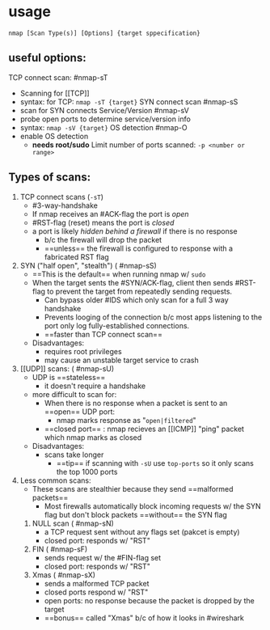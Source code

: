 
# usage
```
nmap [Scan Type(s)] [Options] {target sppecification}
```

## useful options:
TCP connect scan: #nmap-sT
- Scanning for [[TCP]] 
- syntax: for TCP: ``nmap -sT {target}``
SYN connect scan #nmap-sS
- scan for SYN connects
Service/Version #nmap-sV
- probe open ports to determine service/version info
- syntax: ``nmap -sV {target}``
OS detection #nmap-O
- enable OS detection
	- **needs root/sudo**
Limit number of ports scanned: `-p <number or range>`

## Types of scans:
1. TCP connect scans (`-sT`)
	- #3-way-handshake
	- If nmap receives an #ACK-flag the port is _open_
	- #RST-flag (reset) means the port is _closed_
	- a port is likely *hidden behind a firewall* if there is no response
		- b/c the firewall will drop the packet 
		- ==unless== the firewall is configured to response with a fabricated RST flag
2. SYN ("half open", "stealth") ( #nmap-sS)
	- ==This is the default== when running nmap w/ `sudo`
	- When the target sents the #SYN/ACK-flag, client then sends #RST-flag to prevent the target from repeatedly sending requests.
		- Can bypass older #IDS which only scan for a full 3 way handshake
		- Prevents looging of the connection b/c most apps listening to the port only log fully-established connections.
		- ==faster than TCP connect scan==
	- Disadvantages:
		- requires root privileges
		- may cause an unstable target service to crash
3. [[UDP]] scans: ( #nmap-sU)
	- UDP is ==stateless== 
		- it doesn't require a handshake
	- more difficult to scan for:
		- When there is no response when a packet is sent to an ==open== UDP port:
			- nmap marks response as "`open|filtered`"
		- ==closed port== : nmap recieves an [[ICMP]] "ping" packet which nmap marks as closed
	- Disadvantages:
		- scans take longer
			- ==tip== if scanning with `-sU` use `top-ports` so it only scans the top 1000 ports
3. Less common scans:
	- These scans are stealthier because they send ==malformed packets==
		- Most firewalls automatically block incoming requests w/ the SYN flag but don't block packets ==without== the SYN flag
	1. NULL scan ( #nmap-sN)
		- a TCP request sent without any flags set (pakcet is empty)
		- closed port: responds w/ "RST"
	2. FIN ( #nmap-sF)
		- sends request w/ the #FIN-flag set
		- closed port: responds w/ "RST"
	3. Xmas ( #nmap-sX)
		- sends  a malformed TCP packet
		- closed ports respond w/ "RST"
		- open ports: no response because the packet is dropped by the target
		- ==bonus== called "Xmas" b/c of how it looks in #wireshark